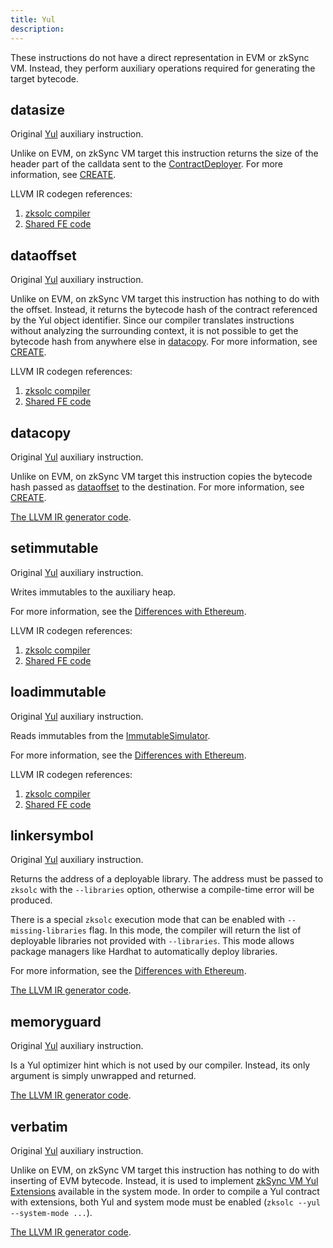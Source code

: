 ```yaml
---
title: Yul
description:
---
```


These instructions do not have a direct representation in EVM or zkSync VM. Instead, they perform auxiliary operations
required for generating the target bytecode.

## datasize

Original [Yul](https://docs.soliditylang.org/en/latest/yul.html#datasize-dataoffset-datacopy) auxiliary instruction.

Unlike on EVM, on zkSync VM target this instruction returns the size of the header part of the calldata sent to the
[ContractDeployer](/zk-stack/components/compiler/specification/system-contracts#contract-deployer).
For more information, see [CREATE](/zk-stack/components/compiler/specification/instructions/evm/create).

LLVM IR codegen references:

1. [zksolc compiler](%%zk_git_repo_era-compiler-solidity%%/blob/main/src/yul/parser/statement/expression/function_call/mod.rs#L928)
2. [Shared FE code](%%zk_git_repo_era-compiler-llvm-context%%/blob/main/src/zkevm/evm/create.rs#L149)

## dataoffset

Original [Yul](https://docs.soliditylang.org/en/latest/yul.html#datasize-dataoffset-datacopy) auxiliary instruction.

Unlike on EVM, on zkSync VM target this instruction has nothing to do with the offset. Instead, it returns the bytecode hash
of the contract referenced by the Yul object identifier. Since our compiler translates instructions without analyzing
the surrounding context, it is not possible to get the bytecode hash from anywhere else in [datacopy](#datacopy). For
more information, see [CREATE](/zk-stack/components/compiler/specification/instructions/evm/create).

LLVM IR codegen references:

1. [zksolc compiler](%%zk_git_repo_era-compiler-solidity%%/blob/main/src/yul/parser/statement/expression/function_call/mod.rs#L918)
2. [Shared FE code](%%zk_git_repo_era-compiler-llvm-context%%/blob/main/src/zkevm/evm/create.rs#L97)

## datacopy

Original [Yul](https://docs.soliditylang.org/en/latest/yul.html#datasize-dataoffset-datacopy) auxiliary instruction.

Unlike on EVM, on zkSync VM target this instruction copies the bytecode hash passed as [dataoffset](#dataoffset) to the
destination. For more information, see [CREATE](/zk-stack/components/compiler/specification/instructions/evm/create).

[The LLVM IR generator code](%%zk_git_repo_era-compiler-solidity%%/blob/main/src/yul/parser/statement/expression/function_call/mod.rs#L938).

## setimmutable

Original [Yul](https://docs.soliditylang.org/en/latest/yul.html#setimmutable-loadimmutable) auxiliary instruction.

Writes immutables to the auxiliary heap.

For more information, see the [Differences with Ethereum](/build/developer-reference/ethereum-differences/evm-instructions#setimmutable-loadimmutable).

LLVM IR codegen references:

1. [zksolc compiler](%%zk_git_repo_era-compiler-solidity%%/blob/main/src/yul/parser/statement/expression/function_call/mod.rs#L562)
2. [Shared FE code](%%zk_git_repo_era-compiler-llvm-context%%/blob/main/src/eravm/evm/immutable.rs#L79)

## loadimmutable

Original [Yul](https://docs.soliditylang.org/en/latest/yul.html#setimmutable-loadimmutable) auxiliary instruction.

Reads immutables from the [ImmutableSimulator](/zk-stack/components/compiler/specification/system-contracts#simulator-of-immutables).

For more information, see the
[Differences with Ethereum](/build/developer-reference/ethereum-differences/evm-instructions#setimmutable-loadimmutable).

LLVM IR codegen references:

1. [zksolc compiler](%%zk_git_repo_era-compiler-solidity%%/blob/main/src/yul/parser/statement/expression/function_call/mod.rs#L540)
2. [Shared FE code](%%zk_git_repo_era-compiler-llvm-context%%/blob/main/src/eravm/evm/immutable.rs#L17)

## linkersymbol

Original [Yul](https://docs.soliditylang.org/en/latest/yul.html#linkersymbol) auxiliary instruction.

Returns the address of a deployable library. The address must be passed to `zksolc` with the `--libraries` option,
otherwise a compile-time error will be produced.

There is a special `zksolc` execution mode that can be enabled with `--missing-libraries` flag. In this mode, the
compiler will return the list of deployable libraries not provided with `--libraries`. This mode allows package managers
like Hardhat to automatically deploy libraries.

For more information, see the
[Differences with Ethereum](/build/developer-reference/ethereum-differences/libraries).

[The LLVM IR generator code](%%zk_git_repo_era-compiler-solidity%%/blob/main/src/yul/parser/statement/expression/function_call/mod.rs#L956).

## memoryguard

Original [Yul](https://docs.soliditylang.org/en/latest/yul.html#memoryguard) auxiliary instruction.

Is a Yul optimizer hint which is not used by our compiler. Instead, its only argument is simply unwrapped and returned.

[The LLVM IR generator code](%%zk_git_repo_era-compiler-solidity%%/blob/main/src/yul/parser/statement/expression/function_call/mod.rs#L968).

## verbatim

Original [Yul](https://docs.soliditylang.org/en/latest/yul.html#verbatim) auxiliary instruction.

Unlike on EVM, on zkSync VM target this instruction has nothing to do with inserting of EVM bytecode. Instead, it is used to implement
[zkSync VM Yul Extensions](/zk-stack/components/compiler/specification/instructions#yul-extensions) available in the system mode.
In order to compile a Yul contract with extensions, both Yul and system mode must be enabled (`zksolc --yul --system-mode ...`).

[The LLVM IR generator code](%%zk_git_repo_era-compiler-solidity%%/blob/main/src/yul/parser/statement/expression/function_call/verbatim.rs).
